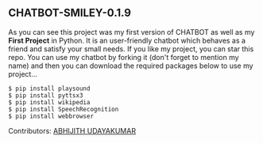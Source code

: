## CHATBOT-SMILEY-0.1.9 




As you can see this project was my first version of CHATBOT as well as my <b>First Project</b> in Python. It is an user-friendly chatbot which behaves as a friend and satisfy your small needs. If you like my project, you can star this repo. You can use my chatbot by forking it (don't forget to mention my name) and then you can download the required packages below to use my project...


```console
$ pip install playsound
$ pip install pyttsx3
$ pip install wikipedia
$ pip install SpeechRecognition
$ pip install webbrowser
```


Contributors: <a href = "https://github.com/Abhijith14">ABHIJITH UDAYAKUMAR</a>
  

